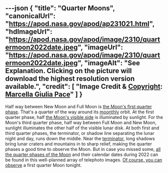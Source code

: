---json
{
  "title": "Quarter Moons",
  "canonicalUrl": "https://apod.nasa.gov/apod/ap231021.html",
  "hdImageUrl": "https://apod.nasa.gov/apod/image/2310/quartermoon2022date.jpeg",
  "imageUrl": "https://apod.nasa.gov/apod/image/2310/quartermoon2022date.jpeg",
  "imageAlt": "See Explanation. Clicking on the picture will download the highest resolution version available.",
  "credit": [
    "Image Credit & [Copyright](https://apod.nasa.gov/apod/lib/about_apod.html#srapply): [Marcella Giulia Pace](https://greenflash.photo/about-me/)"
  ]
}
---

Half way between New Moon and Full Moon is [the Moon's first quarter phase](https://science.nasa.gov/moon/lunar-phases-and-eclipses/). That's a quarter of the way around its [moonthly](https://apod.nasa.gov/apod/ap200926.html) orbit. At the first quarter phase, half [the Moon's visible side](https://moon.nasa.gov/inside-and-out/composition/overview/) is illuminated by sunlight. For the Moon's third quarter phase, half way between Full Moon and New Moon, sunlight illuminates the other half of the visible lunar disk. At both first and third quarter phases, the terminator, or shadow line separating the lunar night and day, runs down the middle. Near the [terminator](https://apod.nasa.gov/apod/ap180301.html), long shadows bring lunar craters and mountains in to sharp relief, making the quarter phases a good time to observe the Moon. But in case you missed some, [all the quarter phases of the Moon](https://greenflash.photo/portfolio/all-quarter-moons-of-2022/) and their calendar dates during 2022 can be found in this well-planned array of telephoto images. [Of course, you can observe](https://moon.nasa.gov/moon-observation/daily-moon-guide/) a first quarter Moon tonight.
